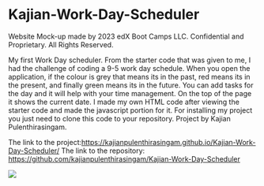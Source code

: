 # Kajian-Work-Day-Scheduler

Website Mock-up made by 2023 edX Boot Camps LLC. Confidential and Proprietary. All Rights Reserved.

My first Work Day scheduler. From the starter code that was given to me, I had the challenge of coding a 9-5 work day schedule. When you open the application, if the colour is grey that means its in the past, red means its in the present, and finally green means its in the future. You can add tasks for the day and it will help with your time management. On the top of the page it shows the current date. I made my own HTML code after viewing the starter code and made the javascript portion for it. For installing my project you just need to clone this code to your repository. Project by Kajian Pulenthirasingam.

The link to the project:https://kajianpulenthirasingam.github.io/Kajian-Work-Day-Scheduler/
The link to the repository: https://github.com/kajianpulenthirasingam/Kajian-Work-Day-Scheduler

![](Capture.PNG)
